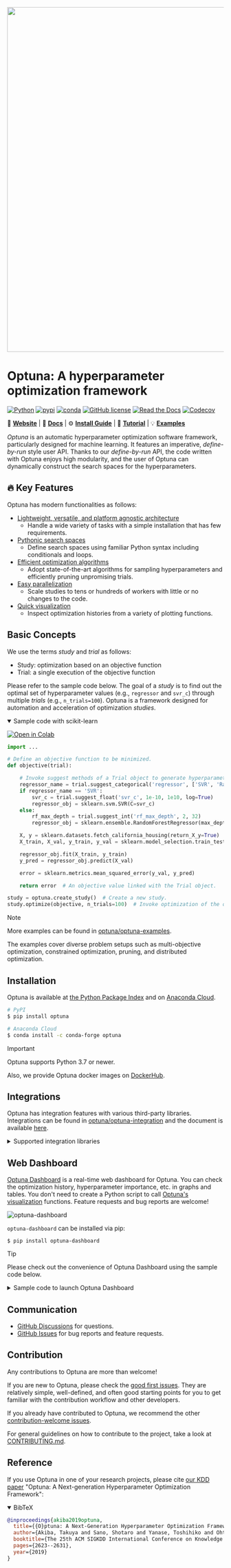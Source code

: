 <div align="center"><img src="https://raw.githubusercontent.com/optuna/optuna/master/docs/image/optuna-logo.png" width="800"/></div>

# Optuna: A hyperparameter optimization framework

[![Python](https://img.shields.io/badge/python-3.7%20%7C%203.8%20%7C%203.9%20%7C%203.10%20%7C%203.11%20%7C%203.12-blue)](https://www.python.org)
[![pypi](https://img.shields.io/pypi/v/optuna.svg)](https://pypi.python.org/pypi/optuna)
[![conda](https://img.shields.io/conda/vn/conda-forge/optuna.svg)](https://anaconda.org/conda-forge/optuna)
[![GitHub license](https://img.shields.io/badge/license-MIT-blue.svg)](https://github.com/optuna/optuna)
[![Read the Docs](https://readthedocs.org/projects/optuna/badge/?version=stable)](https://optuna.readthedocs.io/en/stable/)
[![Codecov](https://codecov.io/gh/optuna/optuna/branch/master/graph/badge.svg)](https://codecov.io/gh/optuna/optuna)

:link: [**Website**](https://optuna.org/)
| :page_with_curl: [**Docs**](https://optuna.readthedocs.io/en/stable/)
| :gear: [**Install Guide**](https://optuna.readthedocs.io/en/stable/installation.html)
| :pencil: [**Tutorial**](https://optuna.readthedocs.io/en/stable/tutorial/index.html)
| :bulb: [**Examples**](https://github.com/optuna/optuna-examples)

*Optuna* is an automatic hyperparameter optimization software framework, particularly designed
for machine learning. It features an imperative, *define-by-run* style user API. Thanks to our
*define-by-run* API, the code written with Optuna enjoys high modularity, and the user of
Optuna can dynamically construct the search spaces for the hyperparameters.

## :fire: Key Features

Optuna has modern functionalities as follows:

- [Lightweight, versatile, and platform agnostic architecture](https://optuna.readthedocs.io/en/stable/tutorial/10_key_features/001_first.html)
  - Handle a wide variety of tasks with a simple installation that has few requirements.
- [Pythonic search spaces](https://optuna.readthedocs.io/en/stable/tutorial/10_key_features/002_configurations.html)
  - Define search spaces using familiar Python syntax including conditionals and loops.
- [Efficient optimization algorithms](https://optuna.readthedocs.io/en/stable/tutorial/10_key_features/003_efficient_optimization_algorithms.html)
  - Adopt state-of-the-art algorithms for sampling hyperparameters and efficiently pruning unpromising trials.
- [Easy parallelization](https://optuna.readthedocs.io/en/stable/tutorial/10_key_features/004_distributed.html)
  - Scale studies to tens or hundreds of workers with little or no changes to the code.
- [Quick visualization](https://optuna.readthedocs.io/en/stable/tutorial/10_key_features/005_visualization.html)
  - Inspect optimization histories from a variety of plotting functions.


## Basic Concepts

We use the terms *study* and *trial* as follows:

- Study: optimization based on an objective function
- Trial: a single execution of the objective function

Please refer to the sample code below. The goal of a *study* is to find out the optimal set of
hyperparameter values (e.g., `regressor` and `svr_c`) through multiple *trials* (e.g.,
`n_trials=100`). Optuna is a framework designed for automation and acceleration of
optimization *studies*.

<details open>
<summary>Sample code with scikit-learn</summary>

[![Open in Colab](https://colab.research.google.com/assets/colab-badge.svg)](http://colab.research.google.com/github/optuna/optuna-examples/blob/main/quickstart.ipynb)

```python
import ...

# Define an objective function to be minimized.
def objective(trial):

    # Invoke suggest methods of a Trial object to generate hyperparameters.
    regressor_name = trial.suggest_categorical('regressor', ['SVR', 'RandomForest'])
    if regressor_name == 'SVR':
        svr_c = trial.suggest_float('svr_c', 1e-10, 1e10, log=True)
        regressor_obj = sklearn.svm.SVR(C=svr_c)
    else:
        rf_max_depth = trial.suggest_int('rf_max_depth', 2, 32)
        regressor_obj = sklearn.ensemble.RandomForestRegressor(max_depth=rf_max_depth)

    X, y = sklearn.datasets.fetch_california_housing(return_X_y=True)
    X_train, X_val, y_train, y_val = sklearn.model_selection.train_test_split(X, y, random_state=0)

    regressor_obj.fit(X_train, y_train)
    y_pred = regressor_obj.predict(X_val)

    error = sklearn.metrics.mean_squared_error(y_val, y_pred)

    return error  # An objective value linked with the Trial object.

study = optuna.create_study()  # Create a new study.
study.optimize(objective, n_trials=100)  # Invoke optimization of the objective function.
```
</details>

> [!NOTE]
> More examples can be found in [optuna/optuna-examples](https://github.com/optuna/optuna-examples).
>
> The examples cover diverse problem setups such as multi-objective optimization, constrained optimization, pruning, and distributed optimization. 

## Installation

Optuna is available at [the Python Package Index](https://pypi.org/project/optuna/) and on [Anaconda Cloud](https://anaconda.org/conda-forge/optuna).

```bash
# PyPI
$ pip install optuna
```

```bash
# Anaconda Cloud
$ conda install -c conda-forge optuna
```

> [!IMPORTANT]
> Optuna supports Python 3.7 or newer.
>
> Also, we provide Optuna docker images on [DockerHub](https://hub.docker.com/r/optuna/optuna).

## Integrations

Optuna has integration features with various third-party libraries. Integrations can be found in [optuna/optuna-integration](https://github.com/optuna/optuna-integration) and the document is available [here](https://optuna-integration.readthedocs.io/en/stable/index.html).

<details>
<summary>Supported integration libraries</summary>

* [Catalyst](https://github.com/optuna/optuna-examples/tree/main/pytorch/catalyst_simple.py)
* [Catboost](https://github.com/optuna/optuna-examples/tree/main/catboost/catboost_pruning.py)
* [Dask](https://github.com/optuna/optuna-examples/tree/main/dask/dask_simple.py)
* [fastai (v2)](https://github.com/optuna/optuna-examples/tree/main/fastai/fastaiv2_simple.py)
* [Keras](https://github.com/optuna/optuna-examples/tree/main/keras/keras_integration.py)
* [LightGBM](https://github.com/optuna/optuna-examples/tree/main/lightgbm/lightgbm_integration.py)
* [MLflow](https://github.com/optuna/optuna-examples/tree/main/mlflow/keras_mlflow.py)
* [MXNet](https://github.com/optuna/optuna-examples/tree/main/mxnet/mxnet_integration.py)
* [PyTorch](https://github.com/optuna/optuna-examples/tree/main/pytorch/pytorch_simple.py)
* [PyTorch Ignite](https://github.com/optuna/optuna-examples/tree/main/pytorch/pytorch_ignite_simple.py)
* [PyTorch Lightning](https://github.com/optuna/optuna-examples/tree/main/pytorch/pytorch_lightning_simple.py)
* [TensorBoard](https://github.com/optuna/optuna-examples/tree/main/tensorboard/tensorboard_simple.py)
* [TensorFlow](https://github.com/optuna/optuna-examples/tree/main/tensorflow/tensorflow_estimator_integration.py)
* [tf.keras](https://github.com/optuna/optuna-examples/tree/main/tfkeras/tfkeras_integration.py)
* [Weights & Biases](https://github.com/optuna/optuna-examples/tree/main/wandb/wandb_integration.py)
* [XGBoost](https://github.com/optuna/optuna-examples/tree/main/xgboost/xgboost_integration.py)
</details>

## Web Dashboard

[Optuna Dashboard](https://github.com/optuna/optuna-dashboard) is a real-time web dashboard for Optuna.
You can check the optimization history, hyperparameter importance, etc. in graphs and tables.
You don't need to create a Python script to call [Optuna's visualization](https://optuna.readthedocs.io/en/stable/reference/visualization/index.html) functions.
Feature requests and bug reports are welcome!

![optuna-dashboard](https://user-images.githubusercontent.com/5564044/204975098-95c2cb8c-0fb5-4388-abc4-da32f56cb4e5.gif)

`optuna-dashboard` can be installed via pip:

```shell
$ pip install optuna-dashboard
```

> [!TIP]
> Please check out the convenience of Optuna Dashboard using the sample code below.

<details>
<summary>Sample code to launch Optuna Dashboard</summary>

Save the following code as `optimize_toy.py`.

```python
import optuna


def objective(trial):
    x1 = trial.suggest_float("x1", -100, 100)
    x2 = trial.suggest_float("x2", -100, 100)
    return x1 ** 2 + 0.01 * x2 ** 2


study = optuna.create_study(storage="sqlite:///db.sqlite3")  # Create a new study with database.
study.optimize(objective, n_trials=100)
```

Then try the commands below:

```shell
# Run the study specified above
$ python optimize_toy.py

# Launch the dashboard based on the storage `sqlite:///db.sqlite3`
$ optuna-dashboard sqlite:///db.sqlite3
...
Listening on http://localhost:8080/
Hit Ctrl-C to quit.
```

</details>


## Communication

- [GitHub Discussions] for questions.
- [GitHub Issues] for bug reports and feature requests.

[GitHub Discussions]: https://github.com/optuna/optuna/discussions
[GitHub issues]: https://github.com/optuna/optuna/issues


## Contribution

Any contributions to Optuna are more than welcome!

If you are new to Optuna, please check the [good first issues](https://github.com/optuna/optuna/labels/good%20first%20issue). They are relatively simple, well-defined, and often good starting points for you to get familiar with the contribution workflow and other developers.

If you already have contributed to Optuna, we recommend the other [contribution-welcome issues](https://github.com/optuna/optuna/labels/contribution-welcome).

For general guidelines on how to contribute to the project, take a look at [CONTRIBUTING.md](./CONTRIBUTING.md).


## Reference

If you use Optuna in one of your research projects, please cite [our KDD paper](https://doi.org/10.1145/3292500.3330701) "Optuna: A Next-generation Hyperparameter Optimization Framework":

<details open>
<summary>BibTeX</summary>

```bibtex
@inproceedings{akiba2019optuna,
  title={{O}ptuna: A Next-Generation Hyperparameter Optimization Framework},
  author={Akiba, Takuya and Sano, Shotaro and Yanase, Toshihiko and Ohta, Takeru and Koyama, Masanori},
  booktitle={The 25th ACM SIGKDD International Conference on Knowledge Discovery \& Data Mining},
  pages={2623--2631},
  year={2019}
}
```
</details>

